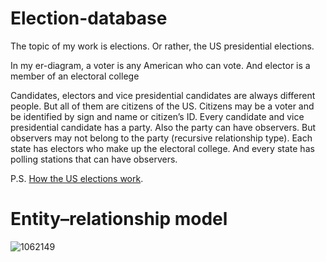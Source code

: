 # Election-database

The topic of my work is elections. Or rather, the US presidential elections.

In my er-diagram, a voter is any American who can vote.
And elector is a member of an electoral college

Candidates, electors and vice presidential candidates are always different people. But all of them are citizens of the US. Citizens may be a voter and be identified by sign and name or citizen’s ID. Every candidate and vice presidential candidate has a party. Also the party can have observers. But observers may not belong to the party (recursive relationship type). 
Each state has electors who make up the electoral college. 
And every state has polling stations that can have observers.


P.S. [How the US elections work](youtube.com/watch?v=OUS9mM8Xbbw&list=LL&index=6).

# Entity–relationship model

![1062149](https://user-images.githubusercontent.com/25695606/226966683-57d0c406-6e47-474d-8e49-5906d611a673.png)

